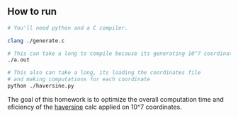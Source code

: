 ## How to run

```bash
# You'll need python and a C compiler. 

clang ./generate.c

# This can take a long to compile because its generating 10^7 coordinates
./a.out

# This also can take a long, its loading the coordinates file
# and making computations for each coordinate
python ./haversine.py
```

The goal of this homework is to optimize the overall computation time and 
eficiency of the [haversine](https://en.wikipedia.org/wiki/Haversine_formula)
calc applied on 10^7 coordinates.
